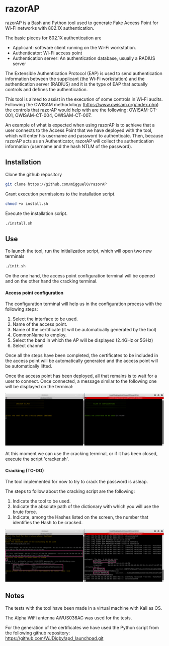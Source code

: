 # razorAP

razorAP is a Bash and Python tool used to generate Fake Access Point for Wi-Fi networks with 802.1X authentication. 

The basic pieces for 802.1X authentication are
- Applicant: software client running on the Wi-Fi workstation.
- Authenticator: Wi-Fi access point
- Authentication server: An authentication database, usually a RADIUS server

The Extensible Authentication Protocol (EAP) is used to send authentication information between the supplicant (the Wi-Fi workstation) and the authentication server (RADIUS) and it is the type of EAP that actually controls and defines the authentication.

This tool is aimed to assist in the execution of some controls in Wi-Fi audits. Following the OWISAM methodology (https://www.owisam.org/index.php) the controls that razorAP would help with are the following: OWISAM-CT-001, OWISAM-CT-004, OWISAM-CT-007.

An example of what is expected when using razorAP is to achieve that a user connects to the Access Point that we have deployed with the tool, which will enter his username and password to authenticate. Then, because razorAP acts as an Authenticator, razorAP will collect the authentication information (username and the hash NTLM of the password).


## Installation

Clone the github repository

```bash
git clone https://github.com/migguel0/razorAP
```

Grant execution permissions to the installation script.

```bash
chmod +x install.sh
```
Execute the installation script.

```bash
./install.sh
```


## Use

To launch the tool, run the initialization script, which will open two new terminals
```bash
./init.sh
```
On the one hand, the access point configuration terminal will be opened and on the other hand the cracking terminal.

#### Access point configuration
The configuration terminal will help us in the configuration process with the following steps:
1. Select the interface to be used.
2. Name of the access point.
3. Name of the certificate (it will be automatically generated by the tool)
4. CommonName to employ.
5. Select the band in which the AP will be displayed (2.4GHz or 5GHz)
6. Select channel

Once all the steps have been completed, the certificates to be included in the access point will be automatically generated and the access point will be automatically lifted.

Once the access point has been deployed, all that remains is to wait for a user to connect. Once connected, a message similar to the following one will be displayed on the terminal:

![Screenshot](razorAP_init.png)

At this moment we can use the cracking terminal, or if it has been closed, execute the script 'cracker.sh'.

#### Cracking (TO-DO)
The tool implemented for now to try to crack the password is asleap.

The steps to follow about the cracking script are the following:
1. Indicate the tool to be used.
2. Indicate the absolute path of the dictionary with which you will use the brute force.
3. Indicate, among the Hashes listed on the screen, the number that identifies the Hash to be cracked.

![Screenshot](CrackingExample.png)


## Notes

The tests with the tool have been made in a virtual machine with Kali as OS.

The Alpha WiFi antenna AWUS036AC was used for the tests.

For the generation of the certificates we have used the Python script from the following github repository: https://github.com/WJDigby/apd_launchpad.git
